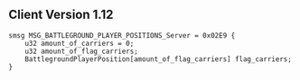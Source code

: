 ## Client Version 1.12

```rust,ignore
smsg MSG_BATTLEGROUND_PLAYER_POSITIONS_Server = 0x02E9 {
    u32 amount_of_carriers = 0;    
    u32 amount_of_flag_carriers;    
    BattlegroundPlayerPosition[amount_of_flag_carriers] flag_carriers;    
}

```
